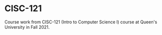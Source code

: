 # CISC-121
Course work from CISC-121 (Intro to Computer Science I) course at Queen's University in Fall 2021.
